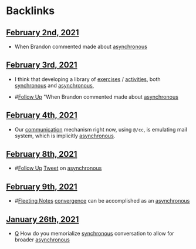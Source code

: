 
# Backlinks
## [February 2nd, 2021](<February 2nd, 2021.md>)
- When Brandon commented made about [asynchronous](<asynchronous.md>)

## [February 3rd, 2021](<February 3rd, 2021.md>)
- I think that developing a library of [exercises](<exercises.md>) / [activities](<activities.md>), both [synchronous](<synchronous.md>) and [asynchronous](<asynchronous.md>),

- #[Follow Up](<Follow Up.md>) "When Brandon commented made about [asynchronous](<asynchronous.md>)

## [February 4th, 2021](<February 4th, 2021.md>)
- Our [communication](<communication.md>) mechanism right now, using `@/cc`, is emulating mail system, which is implicitly [asynchronous](<asynchronous.md>).

## [February 8th, 2021](<February 8th, 2021.md>)
- #[Follow Up](<Follow Up.md>) [Tweet](<Tweet.md>) on [asynchronous](<asynchronous.md>)

## [February 9th, 2021](<February 9th, 2021.md>)
- #[Fleeting Notes](<Fleeting Notes.md>) [convergence](<convergence.md>) can be accomplished as an [asynchronous](<asynchronous.md>)

## [January 26th, 2021](<January 26th, 2021.md>)
- [Q](<Q.md>) How do you memorialize [synchronous](<synchronous.md>) conversation to allow for broader [asynchronous](<asynchronous.md>)

